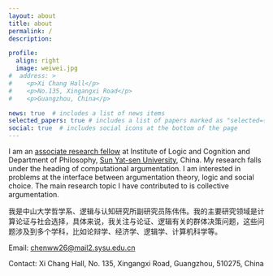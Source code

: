 ```yaml
---
layout: about
title: about
permalink: /
description: 

profile:
  align: right
  image: weiwei.jpg
#  address: >
#    <p>Xi Chang Hall</p>
#    <p>No.135, Xingangxi Road</p>
#    <p>Guangzhou, China</p>

news: true  # includes a list of news items
selected_papers: true # includes a list of papers marked as "selected={true}"
social: true  # includes social icons at the bottom of the page
---
```


I am an [associate research fellow](http://philosophy.sysu.edu.cn/teacher/ChenWeiwei) at Institute of Logic and Cognition and Department of Philosophy, [Sun Yat-sen University](https://en.wikipedia.org/wiki/Sun_Yat-sen_University), China. My research falls under the heading of computational argumentation. I am interested in problems at the interface between argumentation theory, logic and social choice. The main research topic I have contributed to is collective argumentation. 

我是中山大学哲学系、逻辑与认知研究所副研究员陈伟伟。我的主要研究领域是计算论证与社会选择，具体来说，我关注与论证、逻辑有关的群体决策问题，这些问题涉及到多个学科，比如论辩学、经济学、逻辑学、计算机科学等。

Email: chenww26@mail2.sysu.edu.cn

Contact: Xi Chang Hall, No. 135, Xingangxi Road, Guangzhou, 510275, China


